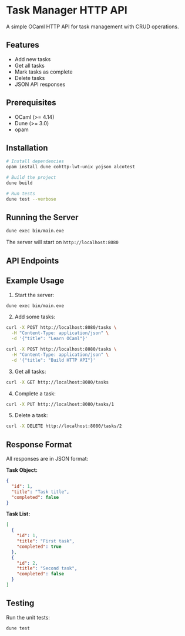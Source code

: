 # Task Manager HTTP API

A simple OCaml HTTP API for task management with CRUD operations.

## Features

- Add new tasks
- Get all tasks
- Mark tasks as complete
- Delete tasks
- JSON API responses

## Prerequisites

- OCaml (>= 4.14)
- Dune (>= 3.0)
- opam

## Installation

```bash
# Install dependencies
opam install dune cohttp-lwt-unix yojson alcotest

# Build the project
dune build

# Run tests
dune test --verbose
```

## Running the Server

```bash
dune exec bin/main.exe
```

The server will start on `http://localhost:8080`

## API Endpoints

## Example Usage

1. Start the server:
```bash
dune exec bin/main.exe
```

2. Add some tasks:
```bash
curl -X POST http://localhost:8080/tasks \
  -H "Content-Type: application/json" \
  -d '{"title": "Learn OCaml"}'

curl -X POST http://localhost:8080/tasks \
  -H "Content-Type: application/json" \
  -d '{"title": "Build HTTP API"}'
```

3. Get all tasks:
```bash
curl -X GET http://localhost:8080/tasks
```

4. Complete a task:
```bash
curl -X PUT http://localhost:8080/tasks/1
```

5. Delete a task:
```bash
curl -X DELETE http://localhost:8080/tasks/2
```

## Response Format

All responses are in JSON format:

**Task Object:**
```json
{
  "id": 1,
  "title": "Task title",
  "completed": false
}
```

**Task List:**
```json
[
  {
    "id": 1,
    "title": "First task",
    "completed": true
  },
  {
    "id": 2,
    "title": "Second task", 
    "completed": false
  }
]
```

## Testing

Run the unit tests:
```bash
dune test
```